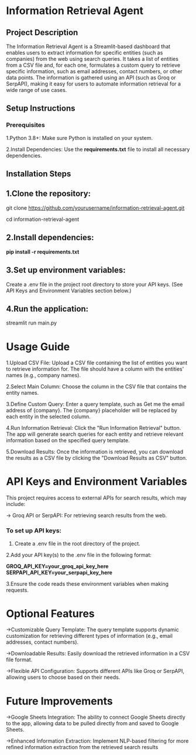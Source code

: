 # Information Retrieval Agent
## Project Description
The Information Retrieval Agent is a Streamlit-based dashboard that enables users to extract information for specific entities (such as companies) from the web using search queries. It takes a list of entities from a CSV file and, for each one, formulates a custom query to retrieve specific information, such as email addresses, contact numbers, or other data points. The information is gathered using an API (such as Groq or SerpAPI), making it easy for users to automate information retrieval for a wide range of use cases.

## Setup Instructions
### Prerequisites
1.Python 3.8+: Make sure Python is installed on your system.

2.Install Dependencies: Use the **requirements.txt** file to install all necessary dependencies.

## Installation Steps
## 1.Clone the repository:

git clone https://github.com/yourusername/information-retrieval-agent.git

cd information-retrieval-agent

## 2.Install dependencies:


**pip install -r requirements.txt**

## 3.Set up environment variables:

Create a .env file in the project root directory to store your API keys. (See API Keys and Environment Variables section below.)

## 4.Run the application:


streamlit run main.py

# Usage Guide

1.Upload CSV File: Upload a CSV file containing the list of entities you want to retrieve information for. The file should have a column with the entities' names (e.g., company names).

2.Select Main Column: Choose the column in the CSV file that contains the entity names.

3.Define Custom Query: Enter a query template, such as Get me the email address of {company}. The {company} placeholder will be replaced by each entity in the selected column.

4.Run Information Retrieval: Click the "Run Information Retrieval" button. The app will generate search queries for each entity and retrieve relevant information based on the specified query template.

5.Download Results: Once the information is retrieved, you can download the results as a CSV file by clicking the "Download Results as CSV" button.

# API Keys and Environment Variables
This project requires access to external APIs for search results, which may include:

->  Groq API or SerpAPI: For retrieving search results from the web.

### To set up API keys:

1. Create a .env file in the root directory of the project.

2.Add your API key(s) to the .env file in the following format:


**GROQ_API_KEY=your_groq_api_key_here**
**SERPAPI_API_KEY=your_serpapi_key_here**

3.Ensure the code reads these environment variables when making requests.

# Optional Features
->Customizable Query Template: The query template supports dynamic customization for retrieving different types of information (e.g., email addresses, contact numbers).

->Downloadable Results: Easily download the retrieved information in a CSV file format.

->Flexible API Configuration: Supports different APIs like Groq or SerpAPI, allowing users to choose based on their needs.

# Future Improvements

->Google Sheets Integration: The ability to connect Google Sheets directly to the app, allowing data to be pulled directly from and saved to Google Sheets.

->Enhanced Information Extraction: Implement NLP-based filtering for more refined information extraction from the retrieved search results
